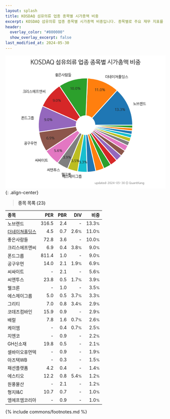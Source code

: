 ```yaml
---
layout: splash
title: KOSDAQ 섬유의류 업종 종목별 시가총액 비중
excerpt: KOSDAQ 섬유의류 업종 종목별 시가총액 비중입니다. 종목별로 주요 재무 지표를 함께 표시합니다.
header:
  overlay_color: "#800000"
  show_overlay_excerpt: false
last_modified_at: 2024-05-30
---
```



![KOSDAQ 섬유의류 업종 종목별 시가총액 비중](/stats/sector/images/kosdaq_업종_섬유의류_종목.png){: .align-center}


> **종목 목록 (23)**<a id="list"></a>

| **종목** | **PER** | **PBR** | **DIV** | **비중** |
| :------- | ------: | ------: | ------: | -------: |
| 노브랜드 | 316.5 | 2.4 | - | 13.3<small>%</small> |
| [더네이쳐홀딩스](/298540/) | 4.5 | 0.7 | 2.6<small>%</small> | 11.0<small>%</small> |
| 좋은사람들 | 72.8 | 3.6 | - | 10.0<small>%</small> |
| 크리스에프앤씨 | 6.9 | 0.4 | 3.8<small>%</small> | 9.0<small>%</small> |
| 폰드그룹 | 811.4 | 1.0 | - | 9.0<small>%</small> |
| 공구우먼 | 14.0 | 2.1 | 1.9<small>%</small> | 6.9<small>%</small> |
| 씨싸이트 | - | 2.1 | - | 5.6<small>%</small> |
| 씨앤투스 | 23.8 | 0.5 | 1.7<small>%</small> | 3.9<small>%</small> |
| 웰크론 | - | 1.0 | - | 3.5<small>%</small> |
| 에스제이그룹 | 5.0 | 0.5 | 3.7<small>%</small> | 3.3<small>%</small> |
| 그리티 | 7.0 | 0.8 | 3.4<small>%</small> | 2.9<small>%</small> |
| 코데즈컴바인 | 15.9 | 0.9 | - | 2.9<small>%</small> |
| 배럴 | 7.8 | 1.6 | 0.7<small>%</small> | 2.6<small>%</small> |
| 케이엠 | - | 0.4 | 0.7<small>%</small> | 2.5<small>%</small> |
| 지엔코 | - | 0.9 | - | 2.2<small>%</small> |
| GH신소재 | 19.8 | 0.5 | - | 2.1<small>%</small> |
| 셀바이오휴먼텍 | - | 0.9 | - | 1.9<small>%</small> |
| 아즈텍WB | - | 0.3 | - | 1.5<small>%</small> |
| 패션플랫폼 | 4.2 | 0.4 | - | 1.4<small>%</small> |
| 에스티오 | 12.2 | 0.8 | 5.4<small>%</small> | 1.2<small>%</small> |
| 원풍물산 | - | 2.1 | - | 1.2<small>%</small> |
| 형지I&C | 10.7 | 0.7 | - | 1.0<small>%</small> |
| 엠에프엠코리아 | - | 0.9 | - | 1.0<small>%</small> |

{% include commons/footnotes.md %}